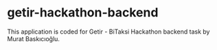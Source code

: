 # getir-hackathon-backend
This application is coded for Getir - BiTaksi Hackathon backend task by Murat Baskıcıoğlu.
